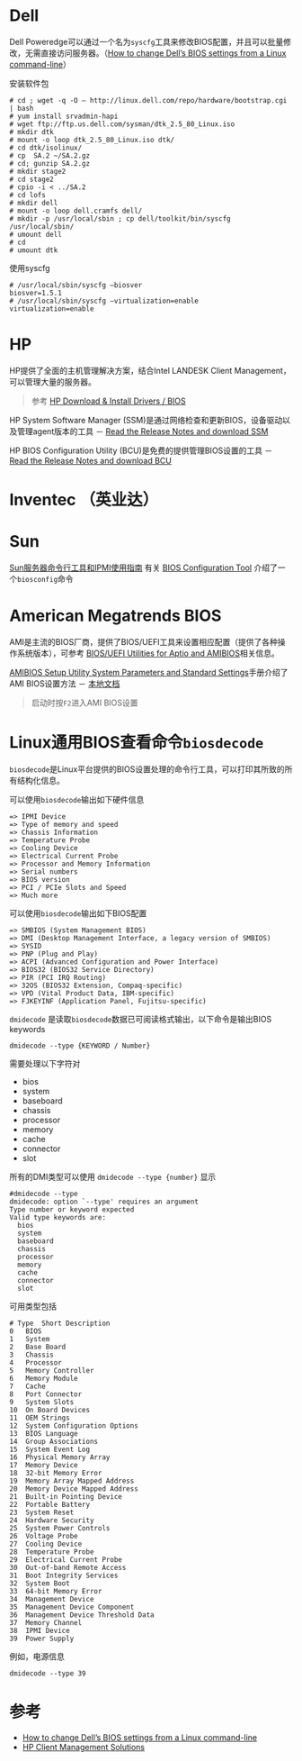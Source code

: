 # Dell

Dell Poweredge可以通过一个名为`syscfg`工具来修改BIOS配置，并且可以批量修改，无需直接访问服务器。（[How to change Dell’s BIOS settings from a Linux command-line](https://www.colino.net/wordpress/archives/2008/05/21/how-to-change-dells-bios-settings-from-a-linux-command-line/)）

安装软件包

	# cd ; wget -q -O – http://linux.dell.com/repo/hardware/bootstrap.cgi | bash
	# yum install srvadmin-hapi
	# wget ftp://ftp.us.dell.com/sysman/dtk_2.5_80_Linux.iso
	# mkdir dtk
	# mount -o loop dtk_2.5_80_Linux.iso dtk/
	# cd dtk/isolinux/
	# cp  SA.2 ~/SA.2.gz
	# cd; gunzip SA.2.gz
	# mkdir stage2
	# cd stage2
	# cpio -i < ../SA.2
	# cd lofs
	# mkdir dell
	# mount -o loop dell.cramfs dell/
	# mkdir -p /usr/local/sbin ; cp dell/toolkit/bin/syscfg /usr/local/sbin/
	# umount dell
	# cd
	# umount dtk

使用syscfg

	# /usr/local/sbin/syscfg –biosver
	biosver=1.5.1
	# /usr/local/sbin/syscfg –virtualization=enable
	virtualization=enable

# HP

HP提供了全面的主机管理解决方案，结合Intel LANDESK Client Management，可以管理大量的服务器。

> 参考 [HP Download & Install Drivers / BIOS](http://www8.hp.com/us/en/ads/clientmanagement/drivers-bios.html)

HP System Software Manager (SSM)是通过网络检查和更新BIOS，设备驱动以及管理agent版本的工具 － [Read the Release Notes and download SSM](http://ftp.hp.com/pub/caps-softpaq/cmit/HP_SSM.html)

HP BIOS Configuration Utility (BCU)是免费的提供管理BIOS设置的工具 － [Read the Release Notes and download BCU](http://ftp.hp.com/pub/caps-softpaq/cmit/HP_BCU.html)

# Inventec （英业达）



# Sun

[Sun服务器命令行工具和IPMI使用指南](http://docs.oracle.com/cd/E19690-01/821-0997/toc.html) 有关 [BIOS Configuration Tool](http://docs.oracle.com/cd/E19690-01/821-0997/gjokh.html) 介绍了一个`biosconfig`命令

# American Megatrends BIOS

AMI是主流的BIOS厂商，提供了BIOS/UEFI工具来设置相应配置（提供了各种操作系统版本），可参考 [BIOS/UEFI Utilities for Aptio and AMIBIOS](http://www.ami.com/products/bios-uefi-tools-and-utilities/bios-uefi-utilities/)相关信息。

[AMIBIOS Setup Utility System Parameters and Standard Settings](https://computinghardware.web.cern.ch/ComputingHardware/doc/NEC/P570/BIOS-Settings/MS1421_164x_bios_rev0_01.pdf)手册介绍了AMI BIOS设置方法 － [本地文档](img/server/BIOS/MS1421_164x_bios_rev0_01.pdf)

> 启动时按`F2`进入AMI BIOS设置

# Linux通用BIOS查看命令`biosdecode`

`biosdecode`是Linux平台提供的BIOS设置处理的命令行工具，可以打印其所致的所有结构化信息。

可以使用`biosdecode`输出如下硬件信息

	=> IPMI Device
	=> Type of memory and speed
	=> Chassis Information
	=> Temperature Probe
	=> Cooling Device
	=> Electrical Current Probe
	=> Processor and Memory Information
	=> Serial numbers
	=> BIOS version
	=> PCI / PCIe Slots and Speed
	=> Much more

可以使用`biosdecode`输出如下BIOS配置

	=> SMBIOS (System Management BIOS)
	=> DMI (Desktop Management Interface, a legacy version of SMBIOS)
	=> SYSID
	=> PNP (Plug and Play)
	=> ACPI (Advanced Configuration and Power Interface)
	=> BIOS32 (BIOS32 Service Directory)
	=> PIR (PCI IRQ Routing)
	=> 32OS (BIOS32 Extension, Compaq-specific)
	=> VPD (Vital Product Data, IBM-specific)
	=> FJKEYINF (Application Panel, Fujitsu-specific)

`dmidecode` 是读取`biosdecode`数据已可阅读格式输出，以下命令是输出BIOS keywords

    dmidecode --type {KEYWORD / Number}

需要处理以下字符对

* bios
* system
* baseboard
* chassis
* processor
* memory
* cache
* connector
* slot

所有的DMI类型可以使用 `dmidecode --type {number}` 显示

	#dmidecode --type
	dmidecode: option `--type' requires an argument
	Type number or keyword expected
	Valid type keywords are:
	  bios
	  system
	  baseboard
	  chassis
	  processor
	  memory
	  cache
	  connector
	  slot

可用类型包括

	# Type	Short Description
	0	BIOS
	1	System
	2	Base Board
	3	Chassis
	4	Processor
	5	Memory Controller
	6	Memory Module
	7	Cache
	8	Port Connector
	9	System Slots
	10	On Board Devices
	11	OEM Strings
	12	System Configuration Options
	13	BIOS Language
	14	Group Associations
	15	System Event Log
	16	Physical Memory Array
	17	Memory Device
	18	32-bit Memory Error
	19	Memory Array Mapped Address
	20	Memory Device Mapped Address
	21	Built-in Pointing Device
	22	Portable Battery
	23	System Reset
	24	Hardware Security
	25	System Power Controls
	26	Voltage Probe
	27	Cooling Device
	28	Temperature Probe
	29	Electrical Current Probe
	30	Out-of-band Remote Access
	31	Boot Integrity Services
	32	System Boot
	33	64-bit Memory Error
	34	Management Device
	35	Management Device Component
	36	Management Device Threshold Data
	37	Memory Channel
	38	IPMI Device
	39	Power Supply

例如，电源信息

    dmidecode --type 39

# 参考

* [How to change Dell’s BIOS settings from a Linux command-line](https://www.colino.net/wordpress/archives/2008/05/21/how-to-change-dells-bios-settings-from-a-linux-command-line/)
* [HP Client Management Solutions](http://www8.hp.com/us/en/ads/clientmanagement/overview.html?404m=rt404Mb,newcclltow1en)
